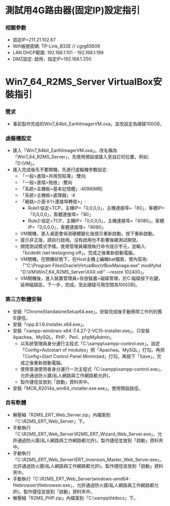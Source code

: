 # 測試用4G路由器(固定IP)設定指引

### 相關參數
+ 固定IP=211.21.102.67
+ Wifi帳號密碼: TP-Link_B32E // cgrg65609
+ LAN DHCP範圍: 192.168.1.101 - 192.168.1.199
+ DMZ設定: 啟用，指定IP=192.168.1.250 

# Win7_64_R2MS_Server VirtualBox安裝指引

### 需求
+ 事前製作完成的Win7_64bit_EarthImagerVM.ova，並改設定為硬碟100GB，

### 虛擬機設定
+ 匯入「Win7_64bit_EarthImagerVM.ova」。改名稱為「Win7_64_R2MS_Server」，先使用預設值匯入至自訂的位置，例如:「D:\VM」。
+ 匯入完成後先不要開機，先進行虛擬機參數設定:
    + 「一般>進階>共用剪貼簿」:雙向  
    + 「一般>進階>拖放」:雙向  
    + 「系統>主機板>基本記憶體」:4096[MB]  
    + 「系統>主機板>處理器」:4  
    + 「網路>介面卡1>連接埠轉發>」:   
        + Rule1:協定=TCP，主機IP=「0,0,0,0」，主機連接埠=「80」，客體IP=「0,0,0,0」，客體連接埠=「80」  
        + Rule2:協定=TCP，主機IP=「0,0,0,0」，主機連接埠=「8080」，客體IP=「0,0,0,0」，客體連接埠=「8080」  
    + VM開機，進入桌面會偵測硬體變化後提示重新啟動。按下重新啟動。
    + 提示非正版，請自行啟用。沒有啟用也不影響後續測試開發。
    + 關閉測試模式字樣。使用管理員權限執行命令提示字元，並輸入:「bcdedit /set testsigning off」。完成之後重新啟動電腦。
    + VM關機。在關機狀態下，在Host主機上編輯bat檔案，使內容為:「"C:\Program Files\Oracle\VirtualBox\VBoxManage.exe" modifyhd "D:\VM\Win7_64_R2MS_Server\XXX.vdi" --resize 102400」。
    + VM開機後，進入裝置管理員>存放裝置>磁碟管理，於C:磁碟按下右鍵，延伸磁碟區，下一步，完成。至此硬碟可用空間為100[GB]。  

### 第三方軟體安裝  
+ 安裝「ChromeStandaloneSetup64.exe」。安裝完成後手動移除工作列的舊IE捷徑。
+ 安裝「npp.8.1.6.Installer.x64.exe」。
+ 安裝「xampp-windows-x64-7.4.27-2-VC15-installer.exe」。只安裝Apachea、MySQL、PHP、Perl、phpMyAdmin。
    + 以系統管理員身分運行主程式「C:\xampp\xampp-control.exe」。設定「Config>Autostart of modules」把「Apachea、MySQL」打勾。再把「Config>Start Control Panel Minimized」打勾。再按下「Save」。完成之後重新啟動電腦。
    + 使用普通使用者身分運行一次主程式「C:\xampp\xampp-control.exe」，允許通過防火牆(私人網路與工作網路都允許)。
    + 製作捷徑並放到「啟動」資料夾中。
+ 安裝「MCR_R2014a_win64_installer.exe.exe」。使用預設路徑。

### 自有軟體
+ 解壓縮「R2MS_ERT_Web_Server.zip」內檔案到「C:\R2MS_ERT_Web_Server」下。
+ 手動執行「C:\R2MS_ERT_Web_Server\R2MS_ERT_Wizard_Web_Server.exe」，允許通過防火牆(私人網路與工作網路都允許)。製作捷徑並放到「啟動」資料夾中。
+ 手動執行「C:\R2MS_ERT_Web_Server\ERT_Inversion_Master_Web_Server.exe」，允許通過防火牆(私人網路與工作網路都允許)。製作捷徑並放到「啟動」資料夾中。
+ 手動執行「C:\R2MS_ERT_Web_Server\windows-amd64-filebrowser\filebrowser.exe」，允許通過防火牆(私人網路與工作網路都允許)。製作捷徑並放到「啟動」資料夾中。
+ 解壓縮「R2MS_PHP.zip」內檔案到「C:\xampp\htdocs」下。


